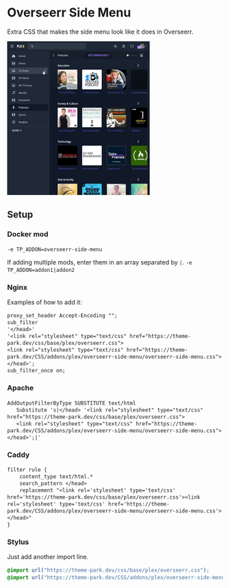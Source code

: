 # Overseerr Side Menu

Extra CSS that makes the side menu look like it does in Overseerr.

<p>
<a href="side_menu.png" rel="noopener"><img src="side_menu.png" alt="Screen Shot 1" width="66%" /></a>
</p>


## Setup

### Docker mod

`-e TP_ADDON=overseerr-side-menu`

If adding multiple mods, enter them in an array separated by  `|`. `-e TP_ADDON=addon1|addon2`

### Nginx

Examples of how to add it:

```nginx
proxy_set_header Accept-Encoding "";
sub_filter
'</head>'
'<link rel="stylesheet" type="text/css" href="https://theme-park.dev/css/base/plex/overseerr.css">
<link rel="stylesheet" type="text/css" href="https://theme-park.dev/CSS/addons/plex/overseerr-side-menu/overseerr-side-menu.css">
</head>';
sub_filter_once on;
```

### Apache

```nginx
AddOutputFilterByType SUBSTITUTE text/html
   Substitute 's|</head> '<link rel="stylesheet" type="text/css" href="https://theme-park.dev/css/base/plex/overseerr.css">
   <link rel="stylesheet" type="text/css" href="https://theme-park.dev/CSS/addons/plex/overseerr-side-menu/overseerr-side-menu.css">
</head>';|'
```

### Caddy

```nginx
filter rule {
    content_type text/html.*
    search_pattern </head>
    replacement "<link rel='stylesheet' type='text/css' href='https://theme-park.dev/css/base/plex/overseerr.css'><link rel='stylesheet' type='text/css' href='https://theme-park.dev/CSS/addons/plex/overseerr-side-menu/overseerr-side-menu.css'></head>"
}
```

### Stylus

Just add another import line.

```css
@import url("https://theme-park.dev/css/base/plex/overseerr.css");
@import url("https://theme-park.dev/CSS/addons/plex/overseerr-side-menu/overseerr-side-menu.css");
```
